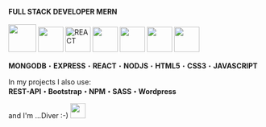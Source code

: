    <b>FULL STACK DEVELOPER MERN</b>
   <br><br>
 <img src="https://user-images.githubusercontent.com/119612386/214432407-7c15538d-689b-4e18-8229-d667cda5fc60.png" width="55px" height="55px">
 <img src="https://user-images.githubusercontent.com/119612386/214446204-53673a87-e145-4967-b5bb-dc7d6926ea73.png" width="50px" height="50px">
<img src="https://img.icons8.com/office/100/null/react.png" width="50px" height="50px" alt="REACT">
<img src="https://user-images.githubusercontent.com/119612386/214430885-e2f2cabd-c578-4999-ab9f-2e50db1d2d82.png" width="50px" height="50px">
<img src="https://user-images.githubusercontent.com/119612386/214434464-b6d565b5-e364-4a3b-abc0-889260b90648.png" width="50px" height="50px">
<img src="https://user-images.githubusercontent.com/119612386/214434991-98ed5528-a192-4df6-a144-ee623d0c6822.png"  width="50px" height="50px">
<img src="https://user-images.githubusercontent.com/119612386/214437242-4236cfcc-5d96-4d84-a34a-0e0507ddc8fb.png"  width="50px" height="50px">


<b>MONGODB</b>&#x30FB;<b>EXPRESS</b>&#x30FB;<b>REACT</b>&#x30FB;<b>NODJS</b>&#x30FB;<b>HTML5</b>&#x30FB;<b>CSS3</b>&#x30FB;<b>JAVASCRIPT</b>

In my projects I also use:<br>
<b>REST-API&#x30FB;Bootstrap&#x30FB;NPM&#x30FB;SASS&#x30FB;Wordpress</b>

and I'm ...Diver :-) <img src="https://user-images.githubusercontent.com/119612386/214439373-a628d76f-aa81-4bed-abf1-8af4a3ea4680.png" width="30px" height="30px">




